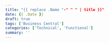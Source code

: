 ```yaml
---
title: "{{ replace .Name "-" " " | title }}"
date: {{ .Date }}
draft: true
tags: ['Business Central']
categories: ['Technical', 'Functional']
summary: ''
---
```


